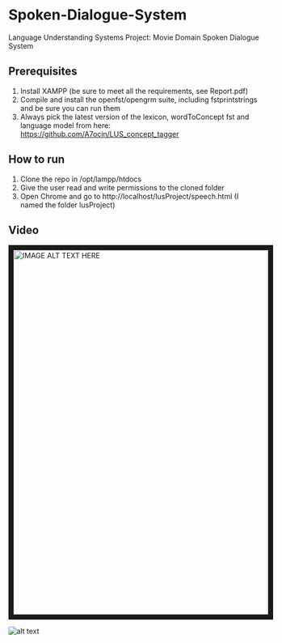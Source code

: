 # Spoken-Dialogue-System
Language Understanding Systems Project: Movie Domain Spoken Dialogue System

## Prerequisites
1) Install XAMPP (be sure to meet all the requirements, see Report.pdf)
2) Compile and install the openfst/opengrm suite, including fstprintstrings and be sure you can run them
3) Always pick the latest version of the lexicon, wordToConcept fst and language model from here: https://github.com/A7ocin/LUS_concept_tagger 

## How to run
1) Clone the repo in /opt/lampp/htdocs
2) Give the user read and write permissions to the cloned folder
3) Open Chrome and go to http://localhost/lusProject/speech.html (I named the folder lusProject)

## Video
<a href="http://www.youtube.com/watch?feature=player_embedded&v=YOUTUBE_VIDEO_ID_HERE
" target="_blank"><img src="http://img.youtube.com/vi/https://www.youtube.com/watch?v=6WH3m0Krvgk/0.jpg" 
alt="IMAGE ALT TEXT HERE" width="1280" height="720" border="10" /></a>

![alt text](https://user-images.githubusercontent.com/5605902/27517660-423658a8-59d0-11e7-8987-4d56c20f4be2.png)
